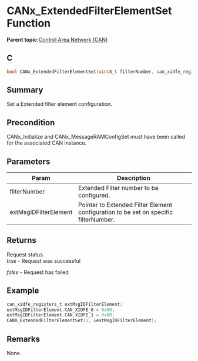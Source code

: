 # CANx\_ExtendedFilterElementSet Function

**Parent topic:**[Control Area Network \(CAN\)](GUID-B5AC476B-B06A-4C89-AB15-1BB515862877.md)

## C

```c
bool CANx_ExtendedFilterElementSet(uint8_t filterNumber, can_xidfe_registers_t *extMsgIDFilterElement) // x - Instance of the CAN peripheral
```

## Summary

Set a Extended filter element configuration.

## Precondition

CANx\_Initialize and CANx\_MessageRAMConfigSet must have been called for the associated CAN instance.

## Parameters

|Param|Description|
|-----|-----------|
|filterNumber|Extended Filter number to be configured.|
|extMsgIDFilterElement|Pointer to Extended Filter Element configuration to be set on specific filterNumber.|

## Returns

Request status.<br />*true* - Request was successful

*false* - Request has failed

## Example

```c
can_xidfe_registers_t extMsgIDFilterElement;
extMsgIDFilterElement.CAN_XIDFE_0 = 0x00;
extMsgIDFilterElement.CAN_XIDFE_1 = 0x00;
CAN0_ExtendedFilterElementSet(1, &extMsgIDFilterElement);
```

## Remarks

None.

